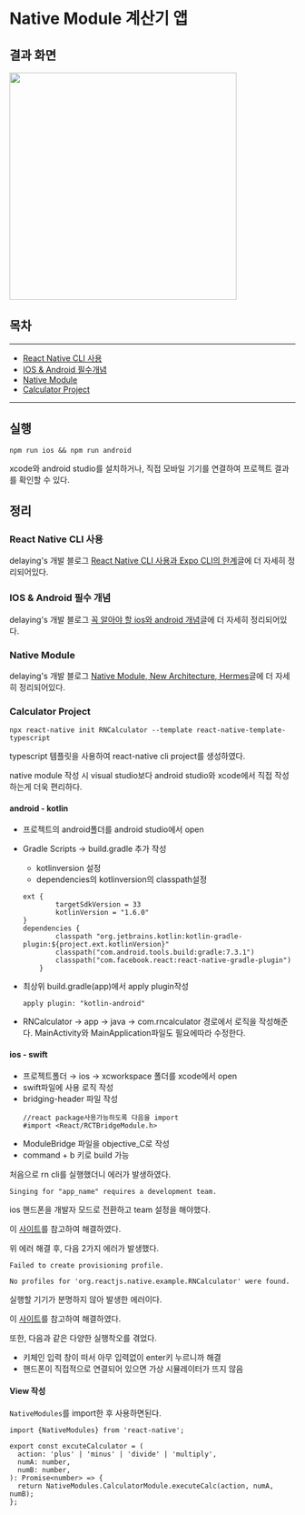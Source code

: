 # Native Module 계산기 앱

## 결과 화면

<img src="https://user-images.githubusercontent.com/72879145/222646600-6ee43322-061d-43d1-b2ac-c1c491977a59.GIF" width="400" height="400">

## 목차

---

- [React Native CLI 사용](#react-native-cli-사용)
- [IOS & Android 필수개념](#ios--android-필수-개념)
- [Native Module](#native-module)
- [Calculator Project](#calculator-project)

---

## 실행

```
npm run ios && npm run android
```

xcode와 android studio를 설치하거나, 직접 모바일 기기를 연결하여 프로젝트 결과를 확인할 수 있다.

## 정리

### React Native CLI 사용

delaying's 개발 블로그 [React Native CLI 사용과 Expo CLI의 한계](https://delaying.github.io/posts/rncli/)글에 더 자세히 정리되어있다.

### IOS & Android 필수 개념

delaying's 개발 블로그 [꼭 알아야 할 ios와 android 개념](https://delaying.github.io/posts/iosandroid/)글에 더 자세히 정리되어있다.

### Native Module

delaying's 개발 블로그 [Native Module, New Architecture, Hermes](https://delaying.github.io/posts/nativemodule/)글에 더 자세히 정리되어있다.

### Calculator Project

`npx react-native init RNCalculator --template react-native-template-typescript`

typescript 템플릿을 사용하여 react-native cli project를 생성하였다.

native module 작성 시 visual studio보다 android studio와 xcode에서 직접 작성하는게 더욱 편리하다.

#### android - kotlin

- 프로젝트의 android폴더를 android studio에서 open
- Gradle Scripts → build.gradle 추가 작성
  - kotlinversion 설정
  - dependencies의 kotlinversion의 classpath설정
  ```
  ext {
          targetSdkVersion = 33
          kotlinVersion = "1.6.0"
  }
  dependencies {
          classpath "org.jetbrains.kotlin:kotlin-gradle-plugin:${project.ext.kotlinVersion}"
          classpath("com.android.tools.build:gradle:7.3.1")
          classpath("com.facebook.react:react-native-gradle-plugin")
      }
  ```
- 최상위 build.gradle(app)에서 apply plugin작성

  ```
  apply plugin: "kotlin-android"
  ```

- RNCalculator -> app -> java -> com.rncalculator 경로에서 로직을 작성해준다.
  MainActivity와 MainApplication파일도 필요에따라 수정한다.

#### ios - swift

- 프로젝트폴더 → ios → xcworkspace 폴더를 xcode에서 open
- swift파일에 사용 로직 작성
- bridging-header 파일 작성
  ```
  //react package사용가능하도록 다음을 import
  #import <React/RCTBridgeModule.h>
  ```
- ModuleBridge 파일을 objective_C로 작성
- command + b 키로 build 가능

처음으로 rn cli를 실행했더니 에러가 발생하였다.

```
Singing for "app_name" requires a development team.
```

ios 핸드폰을 개발자 모드로 전환하고 team 설정을 해야했다.

이 [사이트](https://velog.io/@kekeke257/Xcode-development-team)를 참고하여 해결하였다.

위 에러 해결 후, 다음 2가지 에러가 발생했다.

```
Failed to create provisioning profile.
```

```
No profiles for 'org.reactjs.native.example.RNCalculator' were found.
```

실행할 기기가 분명하지 않아 발생한 에러이다.

이 [사이트](https://stackoverflow.com/questions/39603667/failed-to-create-provisioning-profile)를 참고하여 해결하였다.

또한, 다음과 같은 다양한 실행착오를 겪었다.

- 키체인 입력 창이 떠서 아무 입력없이 enter키 누르니까 해결
- 핸드폰이 직접적으로 연결되어 있으면 가상 시뮬레이터가 뜨지 않음

#### View 작성

`NativeModules`를 import한 후 사용하면된다.

```
import {NativeModules} from 'react-native';

export const excuteCalculator = (
  action: 'plus' | 'minus' | 'divide' | 'multiply',
  numA: number,
  numB: number,
): Promise<number> => {
  return NativeModules.CalculatorModule.executeCalc(action, numA, numB);
};
```
